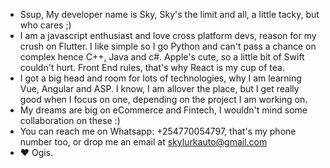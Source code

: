 - Ssup, My developer name is Sky, Sky's the limit and all, a little tacky, but who cares ;)
- I am a javascript enthusiast and love cross platform devs, reason for my crush on Flutter. I like simple so I go Python and can't pass a chance on complex hence C++, Java and c#. Apple's cute, so a little bit of Swift couldn't hurt. Front End rules, that's why React is my cup of tea. 
- I got a big head and room for lots of technologies, why I am learning Vue, Angular and ASP. I know, I am allover the place, but I get really good when I focus on one, depending on the project I am working on. 
- My dreams are big on eCommerce and Fintech, I wouldn't mind some collaboration on these :)
- You can reach me on Whatsapp: +254770054797, that's my phone number too, or drop me an email at skylurkauto@gmail.com
- ❤ Ogis. 



<!---
skylurk/skylurk is a ✨ special ✨ repository because its `README.md` (this file) appears on your GitHub profile.
You can click the Preview link to take a look at your changes.
--->
